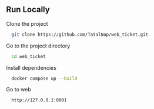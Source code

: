 
## Run Locally

Clone the project

```bash
  git clone https://github.com/TatalNop/web_ticket.git
```

Go to the project directory

```bash
  cd web_ticket
```

Install dependencies

```bash
  docker compose up --build
```

Go to web

```bash
  http://127.0.0.1:8001
```

